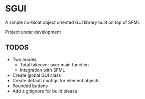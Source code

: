 # SGUI

A simple no-bloat object oriented GUI library built on top of SFML

Project under development

## TODOS

 - Two modes
    - Total takeover over main function
    - Integration with SFML
 - Create global GUI class
 - Create default configs for element objects
 - Rounded buttons
 - Add a gitignore for build please


